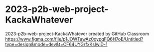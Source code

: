 # 2023-p2b-web-project-KackaWhatever
2023-p2b-web-project-KackaWhatever created by GitHub Classroom
https://www.figma.com/file/p1JOWTawAz0oypqFQ6H7oE/Untitled?type=design&mode=dev&t=CF64UYGrfxKsIwiD-1 
